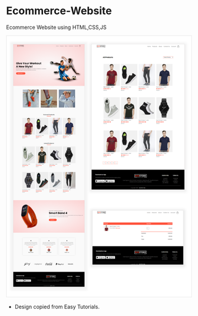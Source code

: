 # Ecommerce-Website

Ecommerce Website using HTML,CSS,JS

![alt text](/images/redstore.png)

- Design copied from Easy Tutorials.
